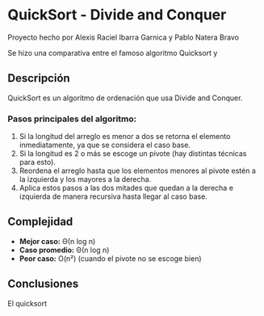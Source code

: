 # QuickSort - Divide and Conquer

Proyecto hecho por Alexis Raciel Ibarra Garnica y Pablo Natera Bravo

Se hizo una comparativa entre el famoso algoritmo Quicksort y


## Descripción
QuickSort es un algoritmo de ordenación que usa Divide and Conquer.  

### Pasos principales del algoritmo:
1. Si la longitud del arreglo es menor a dos se retorna el elemento inmediatamente, ya que se considera el caso base.
2. Si la longitud es 2 o más se escoge un pivote (hay distintas técnicas para esto).
3. Reordena el arreglo hasta que los elementos menores al pivote estén a la izquierda y los mayores a la derecha.
4. Aplica estos pasos a las dos mitades que quedan a la derecha e izquierda de manera recursiva hasta llegar al caso base.


## Complejidad
- **Mejor caso:** Θ(n log n)  
- **Caso promedio:** Θ(n log n)  
- **Peor caso:** O(n²) (cuando el pivote no se escoge bien)

## Conclusiones

El quicksort